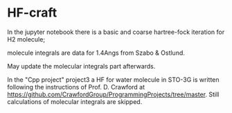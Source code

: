 # HF-craft
In the jupyter notebook there is a basic and coarse hartree-fock iteration for H2 molecule;

molecule integrals are data for 1.4Angs from Szabo & Ostlund.

May update the molecular integrals part afterwards.


In the "Cpp project"
project3 a HF for water molecule in STO-3G is written following the instructions of Prof. D. Crawford at https://github.com/CrawfordGroup/ProgrammingProjects/tree/master.
Still calculations of molecular integrals are skipped.
